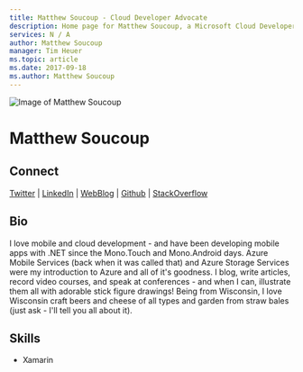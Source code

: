 ```yaml
---
title: Matthew Soucoup - Cloud Developer Advocate
description: Home page for Matthew Soucoup, a Microsoft Cloud Developer Advocate
services: N / A
author: Matthew Soucoup
manager: Tim Heuer
ms.topic: article
ms.date: 2017-09-18
ms.author: Matthew Soucoup
---
```


![Image of Matthew Soucoup](media/profiles/matthew-soucoup.png)

# Matthew Soucoup


## Connect
[Twitter](https://twitter.com/codemillmatt) | [LinkedIn](https://linkedin.com/in/msoucoup) | [WebBlog](https://codemilltech.com) | [Github](https://github.com/codemillmatt) | [StackOverflow](https://stackoverflow.com/users/6621061/matt-soucoup)

## Bio

I love mobile and cloud development - and have been developing mobile apps with .NET since the Mono.Touch and Mono.Android days. Azure Mobile Services (back when it was called that) and Azure Storage Services were my introduction to Azure and all of it's goodness. I blog, write articles, record video courses, and speak at conferences - and when I can, illustrate them all with adorable stick figure drawings! Being from Wisconsin, I love Wisconsin craft beers and cheese of all types and garden from straw bales (just ask - I'll tell you all about it).

## Skills

* Xamarin



